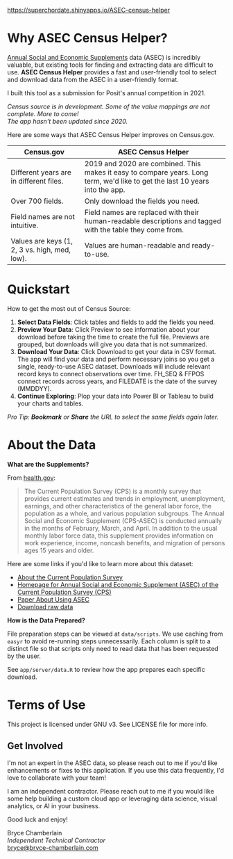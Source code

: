 
https://superchordate.shinyapps.io/ASEC-census-helper 

# Why ASEC Census Helper?

[Annual Social and Economic Supplements](https://www.census.gov/data/datasets/2020/demo/cps/cps-asec-2020.html) data (ASEC) is incredibly valuable, but existing tools for finding and extracting data are difficult to use. **ASEC Census Helper** provides a fast and user-friendly tool to select and download data from the ASEC in a user-friendly format.

I built this tool as a submission for Posit's annual competition in 2021.

*Census source is in development. Some of the value mappings are not complete. More to come!*  
*The app hasn't been updated since 2020.*

Here are some ways that ASEC Census Helper improves on Census.gov.

| Census.gov                                    | ASEC Census Helper                                               |
| --------------------------------------------- | ------------------------------------------------------------ |
| Different years are in different files.       | 2019 and 2020 are combined. This makes it easy to compare years. Long term, we'd like to get the last 10 years into the app. |
| Over 700 fields.                              | Only download the fields you need.                           |
| Field names are not intuitive.                | Field names are replaced with their human-readable descriptions and tagged with the table they come from. |
| Values are keys (1, 2, 3 vs. high, med, low). | Values are human-readable and ready-to-use.                  |


# Quickstart

How to get the most out of Census Source:

1. **Select Data Fields**: Click tables and fields to add the fields you need.
2. **Preview Your Data**: Click Preview to see information about your download before taking the time to create the full file. Previews are grouped, but downloads will give you data that is not summarized.
3. **Download Your Data**: Click Download to get your data in CSV format. The app will find your data and perform necessary joins so you get a single, ready-to-use ASEC dataset. Downloads will include relevant record keys to connect observations over time. FH_SEQ & FFPOS connect records across years, and FILEDATE is the date of the survey (MMDDYY).
4. **Continue Exploring**: Plop your data into Power BI or Tableau to build your charts and tables. 

*Pro Tip: **Bookmark** or **Share** the URL to select the same fields again later.* 


# About the Data

**What are the Supplements?**

From [health.gov](https://health.gov/healthypeople/objectives-and-data/data-sources-and-methods/data-sources/current-population-survey-annual-social-and-economic-supplement-cps-asec):

> The Current Population Survey (CPS) is a monthly survey that provides  current estimates and trends in employment, unemployment, earnings, and  other characteristics of the general labor force, the population as a  whole, and various population subgroups. The Annual Social and Economic  Supplement (CPS-ASEC) is conducted annually in the months of February,  March, and April. In addition to the usual monthly labor force data, this supplement provides information on work experience, income, noncash benefits, and migration of persons ages 15 years and older.

Here are some links if you'd like to learn more about this dataset:

* [About the Current Population Survey](https://www.census.gov/programs-surveys/cps/about.html)
* [Homepage for Annual Social and Economic Supplement (ASEC) of the Current Population Survey (CPS)](https://www.census.gov/programs-surveys/saipe/guidance/model-input-data/cpsasec.html)
* [Paper About Using ASEC](https://cps.ipums.org/cps/resources/linking/4.workingpaper16.pdf)
* [Download raw data](https://www.census.gov/data/datasets/time-series/demo/cps/cps-asec.2020.html)

**How is the Data Prepared?**

File preparation steps can be viewed at `data/scripts`. We use caching from `easyr` to avoid re-running steps unnecessarily. Each column is split to a distinct file so that scripts only need to read data that has been requested by the user. 

See `app/server/data.R` to review how the app prepares each specific download. 

# Terms of Use

This project is licensed under GNU v3. See LICENSE file for more info. 

## Get Involved

I'm not an expert in the ASEC data, so please reach out to me if you'd like enhancements or fixes to this application. If you use this data frequently, I'd love to collaborate with your team!  

I am an independent contractor. Please reach out to me if you would like some help building a custom cloud app or leveraging data science, visual analytics, or AI in your business. 

Good luck and enjoy!

Bryce Chamberlain  
_Independent Technical Contractor_  
bryce@bryce-chamberlain.com

